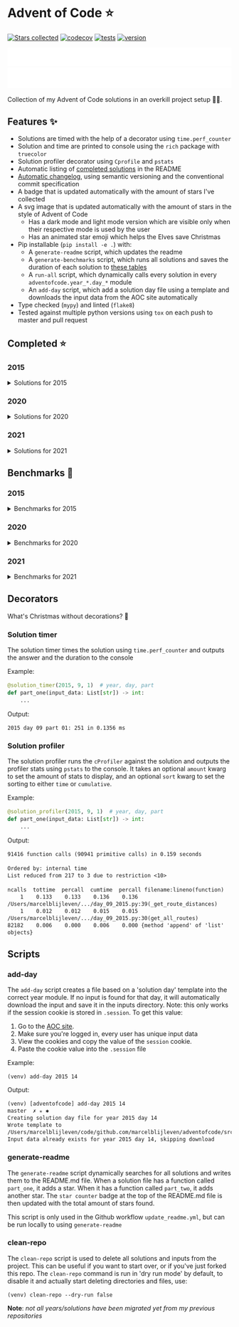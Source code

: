 # Advent of Code ⭐️
[![Stars collected](https://shields.io/static/v1?label=stars%20collected&message=116&color=yellow)]()
[![codecov](https://codecov.io/gh/marcelblijleven/adventofcode/branch/master/graph/badge.svg?token=jZ2TgfyltM)](https://codecov.io/gh/marcelblijleven/adventofcode)
[![tests](https://github.com/marcelblijleven/adventofcode/actions/workflows/tests.yaml/badge.svg)](https://github.com/marcelblijleven/adventofcode)
[![version](https://img.shields.io/github/v/release/marcelblijleven/adventofcode.svg)](https://github.com/marcelblijleven/adventofcode/releases)

![advent of code](./image_dark.svg#gh-dark-mode-only)
![advent of code](./image_light.svg#gh-light-mode-only)

Collection of my Advent of Code solutions in an overkill project setup 👻🎄.

## Features ✨
- Solutions are timed with the help of a decorator using `time.perf_counter`
- Solution and time are printed to console using the `rich` package with `truecolor`
- Solution profiler decorator using `Cprofile` and `pstats`
- Automatic listing of [completed solutions](#completed-) in the README
- [Automatic changelog](CHANGELOG.md), using semantic versioning and the conventional commit specification
- A badge that is updated automatically with the amount of stars I've collected
- A svg image that is updated automatically with the amount of stars in the style of Advent of Code
  - Has a dark mode and light mode version which are visible only when their respective mode is used by the user
  - Has an animated star emoji which helps the Elves save Christmas
- Pip installable (`pip install -e .`) with:
  - A `generate-readme` script, which updates the readme
  - A `generate-benchmarks` script, which runs all solutions and saves the duration of each solution to [these tables](#benchmarks-)
  - A `run-all` script, which dynamically calls every solution in every `adventofcode.year_*.day_*` module
  - An `add-day` script, which add a solution day file using a template and downloads the input data from the AOC site automatically
- Type checked (`mypy`) and linted (`flake8`)
- Tested against multiple python versions using `tox` on each push to master and pull request

<!-- start completed section -->
## Completed ⭐️
### 2015
<details><summary>Solutions for 2015</summary>
<p>

| day   | part one | part two |
| :---: | :------: | :------: |
| 01 | ⭐️ | ⭐️ |
| 02 | ⭐️ | ⭐️ |
| 03 | ⭐️ | ⭐️ |
| 04 | ⭐️ | ⭐️ |
| 05 | ⭐️ | ⭐️ |
| 06 | ⭐️ | ⭐️ |
| 07 | ⭐️ | ⭐️ |
| 08 | ⭐️ | ⭐️ |
| 09 | ⭐️ | ⭐️ |
| 10 | ⭐️ | ⭐️ |
| 11 | ⭐️ | ⭐️ |
| 12 | ⭐️ | ⭐️ |
| 13 | ⭐️ | ⭐️ |
| 14 | ⭐️ | ⭐️ |
| 15 | ⭐️ | ⭐️ |
| 16 | ⭐️ | ⭐️ |
| 17 | ⭐️ | ⭐️ |
| 18 | ⭐️ | ⭐️ |
| 19 | ⭐️ | ⭐️ |
| 20 | ⭐️ | ⭐️ |
| 21 | ⭐️ | ⭐️ |
| 22 | ⭐️ | ⭐️ |
| 23 | ⭐️ | ⭐️ |
| 24 | ⭐️ | ⭐️ |
| 25 | ⭐️ | ⭐️ |

</p>
</details>

### 2020
<details><summary>Solutions for 2020</summary>
<p>

| day   | part one | part two |
| :---: | :------: | :------: |
| 01 | ⭐️ | ⭐️ |
| 02 | ⭐️ | ⭐️ |
| 03 | ⭐️ | ⭐️ |
| 04 | ⭐️ | ⭐️ |
| 05 | ⭐️ | ⭐️ |
| 06 | ⭐️ | ⭐️ |
| 07 | ⭐️ | ⭐️ |
| 08 | ⭐️ | ⭐️ |
| 09 | ⭐️ | ⭐️ |
| 10 | ⭐️ | ⭐️ |
| 11 | ⭐️ | ⭐️ |
| 12 | ⭐️ | ⭐️ |
| 13 | ⭐️ | ⭐️ |
| 14 | ⭐️ | ⭐️ |
| 15 | ⭐️ | ⭐️ |
| 16 | ⭐️ | ⭐️ |

</p>
</details>

### 2021
<details><summary>Solutions for 2021</summary>
<p>

| day   | part one | part two |
| :---: | :------: | :------: |
| 01 | ⭐️ | ⭐️ |
| 02 | ⭐️ | ⭐️ |
| 03 | ⭐️ | ⭐️ |
| 04 | ⭐️ | ⭐️ |
| 05 | ⭐️ | ⭐️ |
| 06 | ⭐️ | ⭐️ |
| 07 | ⭐️ | ⭐️ |
| 08 | ⭐️ | ⭐️ |
| 09 | ⭐️ | ⭐️ |
| 10 | ⭐️ | ⭐️ |
| 11 | ⭐️ | ⭐️ |
| 12 | ⭐️ | ⭐️ |
| 13 | ⭐️ | ⭐️ |
| 14 | ⭐️ | ⭐️ |
| 15 | ⭐️ | ⭐️ |
| 16 | ⭐️ | ⭐️ |
| 17 | ⭐️ | ⭐️ |

</p>
</details>


<!-- end completed section -->

<!-- start benchmark section -->
## Benchmarks 🚀
### 2015
<details><summary>Benchmarks for 2015</summary>
<p>

|  day  | part  | duration |
| :---: | :---: | -------: |
| 01 | part one | 0.59 ms |
| 01 | part two | 0.20 ms |
| 02 | part one | 2.45 ms |
| 02 | part two | 2.31 ms |
| 03 | part one | 4.38 ms |
| 03 | part two | 5.65 ms |
| 04 | part one | 157.22 ms |
| 04 | part two | 5107.37 ms |
| 05 | part one | 2.69 ms |
| 05 | part two | 3.08 ms |
| 06 | part one | 8926.05 ms |
| 06 | part two | 9819.37 ms |
| 07 | part one | 2.34 ms |
| 07 | part two | 4.09 ms |
| 08 | part one | 1.89 ms |
| 08 | part two | 0.54 ms |
| 09 | part one | 132.76 ms |
| 09 | part two | 132.34 ms |
| 10 | part one | 440.87 ms |
| 10 | part two | 6289.21 ms |
| 11 | part one | 0.02 ms |
| 11 | part two | 0.02 ms |
| 12 | part one | 1.56 ms |
| 12 | part two | 1.38 ms |
| 13 | part one | 148.84 ms |
| 13 | part two | 1442.36 ms |
| 14 | part one | 37.71 ms |
| 14 | part two | 43.86 ms |
| 15 | part one | 1019.33 ms |
| 15 | part two | 382.58 ms |
| 16 | part one | 2.15 ms |
| 16 | part two | 1.93 ms |
| 17 | part one | 212.52 ms |
| 17 | part two | 132.00 ms |
| 18 | part one | 4385.13 ms |
| 18 | part two | 4604.23 ms |
| 19 | part one | 5.54 ms |
| 19 | part two | 0.43 ms |
| 20 | part one | 6489.39 ms |
| 20 | part two | 2005.31 ms |
| 21 | part one | 9.00 ms |
| 21 | part two | 9.66 ms |
| 22 | part one | 341.50 ms |
| 22 | part two | 266.26 ms |
| 23 | part one | 0.99 ms |
| 23 | part two | 1.29 ms |
| 24 | part one | 112.10 ms |
| 24 | part two | 4.55 ms |
| 25 | part one | 4324.46 ms |
| 25 | part two | 0.00 ms |

</p>
</details>

### 2020
<details><summary>Benchmarks for 2020</summary>
<p>

|  day  | part  | duration |
| :---: | :---: | -------: |
| 01 | part one | 0.28 ms |
| 01 | part two | 164.37 ms |
| 02 | part one | 6.21 ms |
| 02 | part two | 5.05 ms |
| 03 | part one | 0.15 ms |
| 03 | part two | 0.63 ms |
| 05 | part one | 13.86 ms |
| 05 | part two | 4.13 ms |
| 05 | part one binary version | 0.65 ms |
| 06 | part one | 1.50 ms |
| 06 | part two | 1.68 ms |
| 07 | part one | 121.85 ms |
| 07 | part two | 1.65 ms |
| 08 | part one | 0.72 ms |
| 08 | part two | 34.08 ms |
| 09 | part one | 1.01 ms |
| 09 | part two | 1347.52 ms |
| 10 | part one | 0.04 ms |
| 10 | part two | 0.07 ms |
| 11 | part one | 4904.47 ms |
| 11 | part two | 4403.77 ms |
| 12 | part one | 0.95 ms |
| 12 | part two | 0.80 ms |
| 13 | part one | 0.27 ms |
| 13 | part two | 0.18 ms |
| 14 | part one | 2.84 ms |
| 14 | part two | 471.49 ms |
| 15 | part one | 0.48 ms |
| 15 | part two | 9689.39 ms |
| 16 | part one | 3.57 ms |
| 16 | part two | 15.52 ms |

</p>
</details>

### 2021
<details><summary>Benchmarks for 2021</summary>
<p>

|  day  | part  | duration |
| :---: | :---: | -------: |
| 01 | part one | 0.46 ms |
| 01 | part two | 1.82 ms |
| 01 | part two reuse part one | 1.31 ms |
| 02 | part one | 1.02 ms |
| 02 | part two | 0.89 ms |
| 03 | part one | 1.66 ms |
| 03 | part two | 4.75 ms |
| 04 | part one | 19.02 ms |
| 04 | part two | 66.03 ms |
| 05 | part one | 61.24 ms |
| 05 | part two | 117.13 ms |
| 06 | part one | 0.10 ms |
| 06 | part two | 0.17 ms |
| 06 | part two faster | 0.14 ms |
| 07 | part one | 0.40 ms |
| 07 | part two | 0.95 ms |
| 08 | part one | 0.32 ms |
| 08 | part two | 2.88 ms |
| 09 | part one | 15.73 ms |
| 09 | part two | 22.42 ms |
| 09 | part two async | 40.79 ms |
| 09 | part two mp | 214.77 ms |
| 10 | part one | 1.91 ms |
| 10 | part two | 3.85 ms |
| 11 | part one | 12.64 ms |
| 11 | part two | 29.38 ms |
| 12 | part one | 31.00 ms |
| 12 | part two | 955.99 ms |
| 13 | part one | 0.99 ms |
| 13 | part two | 1.93 ms |
| 14 | part one | 0.74 ms |
| 14 | part two | 3.09 ms |
| 15 | part one | 45.01 ms |
| 15 | part two | 1465.20 ms |
| 16 | part one | 1.08 ms |
| 16 | part two | 1.07 ms |
| 17 | part one | 281.08 ms |
| 17 | part two | 2591.46 ms |
| 17 | part one quick maths | 0.01 ms |

</p>
</details>

<!-- end benchmark section --> 

## Decorators
What's Christmas without decorations? 🎄

### Solution timer
The solution timer times the solution using `time.perf_counter` and outputs the answer and the duration to the console

Example:
```python
@solution_timer(2015, 9, 1)  # year, day, part
def part_one(input_data: List[str]) -> int:
    ...
```

Output:
```text
2015 day 09 part 01: 251 in 0.1356 ms
```

### Solution profiler
The solution profiler runs the `cProfiler` against the solution and outputs the profiler stats using `pstats` to the console.
It takes an optional `amount` kwarg to set the amount of stats to display, and an optional `sort` kwarg to set the sorting to either
`time` or `cumulative`.

Example:
```python
@solution_profiler(2015, 9, 1)  # year, day, part
def part_one(input_data: List[str]) -> int:
    ...
```

Output:
```text
91416 function calls (90941 primitive calls) in 0.159 seconds

Ordered by: internal time
List reduced from 217 to 3 due to restriction <10>

ncalls  tottime  percall  cumtime  percall filename:lineno(function)
    1    0.133    0.133    0.136    0.136 /Users/marcelblijleven/.../day_09_2015.py:39(_get_route_distances)
    1    0.012    0.012    0.015    0.015 /Users/marcelblijleven/.../day_09_2015.py:30(get_all_routes)
82182    0.006    0.000    0.006    0.000 {method 'append' of 'list' objects}
```

## Scripts
### add-day
The `add-day` script creates a file based on a 'solution day' template into the correct year module. If no input is found
for that day, it will automatically download the input and save it in the inputs directory. Note: this only works if the
session cookie is stored in `.session`. To get this value:
1. Go to the [AOC site](https://adventofcode.com).
2. Make sure you're logged in, every user has unique input data
3. View the cookies and copy the value of the `session` cookie.
4. Paste the cookie value into the `.session` file

Example:
```shell
(venv) add-day 2015 14
```

Output:
```text
(venv) [adventofcode] add-day 2015 14                                                                                                                                                                   master  ✗ ✭ ✱
Creating solution day file for year 2015 day 14
Wrote template to /Users/marcelblijleven/code/github.com/marcelblijleven/adventofcode/src/adventofcode/year_2015/day_14_2015.py
Input data already exists for year 2015 day 14, skipping download
```

### generate-readme
The `generate-readme` script dynamically searches for all solutions and writes them to the README.md file.
When a solution file has a function called `part_one`, it adds a star. When it has a function called `part_two`, it adds another
star. The `star counter` badge at the top of the README.md file is then updated with the total amount of stars found.

This script is only used in the Github workflow `update_readme.yml`, but can be run locally to using `generate-readme`

### clean-repo
The `clean-repo` script is used to delete all solutions and inputs from the project. This can be useful if you want to start over,
or if you've just forked this repo. The `clean-repo` command is run in 'dry run mode' by default, to disable it and actually
start deleting directories and files, use:

```shell
(venv) clean-repo --dry-run false 
```

**Note**: _not all years/solutions have been migrated yet from my previous repositories_
